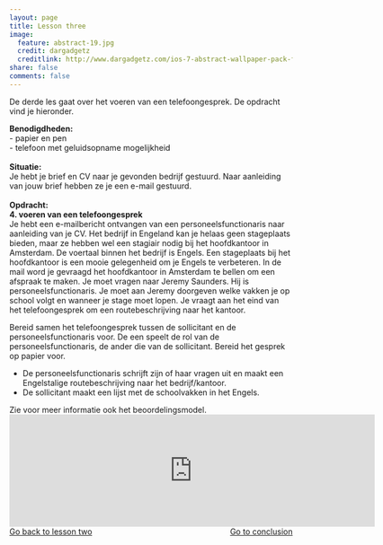 ```yaml
---
layout: page
title: Lesson three
image:
  feature: abstract-19.jpg
  credit: dargadgetz
  creditlink: http://www.dargadgetz.com/ios-7-abstract-wallpaper-pack-for-iphone-5-and-ipod-touch-retina/
share: false
comments: false
---
```

De derde les gaat over het voeren van een telefoongesprek. De opdracht vind je hieronder.

<b>Benodigdheden:</b>
<br>- papier en pen
<br>- telefoon met geluidsopname mogelijkheid
<br>
<br>
<b>Situatie:</b>
<br>Je hebt je brief en CV naar je gevonden bedrijf gestuurd. Naar aanleiding van jouw brief hebben ze je een e-mail gestuurd.
<br>
<br>
<b>Opdracht:</b>
<br><b>4. voeren van een telefoongesprek</b>
<br>Je hebt een e-mailbericht ontvangen van een personeelsfunctionaris naar aanleiding van je CV. Het bedrijf in Engeland kan je helaas geen stageplaats bieden, maar ze hebben wel een stagiair nodig bij het hoofdkantoor in Amsterdam. De voertaal binnen het bedrijf is Engels. Een stageplaats bij het hoofdkantoor is een mooie gelegenheid om je Engels te verbeteren. In de mail word je gevraagd het hoofdkantoor in Amsterdam te bellen om een afspraak te maken. Je moet vragen naar Jeremy Saunders. Hij is personeelsfunctionaris. Je moet aan Jeremy doorgeven welke vakken je op school volgt en wanneer je stage moet lopen. Je vraagt aan het eind van het telefoongesprek om een routebeschrijving naar het kantoor.

Bereid samen het telefoongesprek tussen de sollicitant en de personeelsfunctionaris voor. De een speelt de rol van de personeelsfunctionaris, de ander die van de sollicitant. Bereid het gesprek op papier voor. 
<ul>
<li>De personeelsfunctionaris schrijft zijn of haar vragen uit en maakt een Engelstalige routebeschrijving naar het bedrijf/kantoor. </li>
<li>De sollicitant maakt een lijst met de schoolvakken in het Engels. </li>
</ul>
Zie voor meer informatie ook het beoordelingsmodel.

<iframe src="https://drive.google.com/embeddedfolderview?id=0BycjBNS3AKDWclVSZ1pMT0c3bHc#list" width="650" height="200" frameborder="0"></iframe>


<div style="float: left"> 
<a href="{{ site.url }}/groepsopdracht/lesson-two/" class="btn">Go back to lesson two</a>
</div>

<div style="float: right"> 
<a href="{{ site.url }}/groepsopdracht/conclusion/" class="btn">Go to conclusion</a>
</div>
